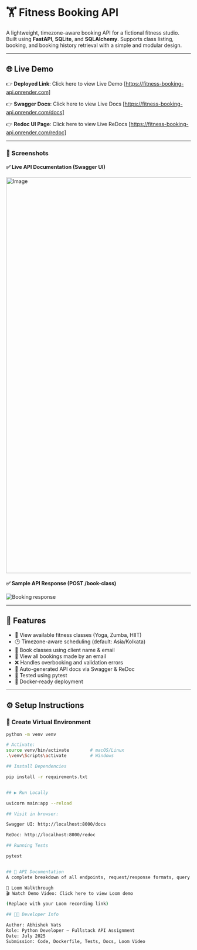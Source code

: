 # 🏋️ Fitness Booking API

A lightweight, timezone-aware booking API for a fictional fitness studio. Built using **FastAPI**, **SQLite**, and **SQLAlchemy**. Supports class listing, booking, and booking history retrieval with a simple and modular design.

---
## 🌐 Live Demo

👉 **Deployed Link**: Click here to view Live Demo
[https://fitness-booking-api.onrender.com]

👉 **Swagger Docs**:  Click here to view Live Docs
[https://fitness-booking-api.onrender.com/docs]

👉 **Redoc UI Page**:  Click here to view Live ReDocs
[https://fitness-booking-api.onrender.com/redoc]

---
### 📸 Screenshots

#### ✅ Live API Documentation (Swagger UI)
<img width="1920" height="1080" alt="Image" src="https://github.com/user-attachments/assets/f26605d0-4d0d-4922-848c-b73196630685" />

#### ✅ Sample API Response (POST /book-class)
![Booking response](screenshots/post-booking-success.png)

---
## 🚀 Features

- 🧘 View available fitness classes (Yoga, Zumba, HIIT)
- 🕒 Timezone-aware scheduling (default: Asia/Kolkata)
- 📨 Book classes using client name & email
- 📧 View all bookings made by an email
- ❌ Handles overbooking and validation errors
- 📄 Auto-generated API docs via Swagger & ReDoc
- 🧪 Tested using pytest
- 🐳 Docker-ready deployment

---

## ⚙️ Setup Instructions

### 🐍 Create Virtual Environment

```bash
python -m venv venv

# Activate:
source venv/bin/activate        # macOS/Linux
.\venv\Scripts\activate         # Windows

## Install Dependencies

pip install -r requirements.txt


## ▶️ Run Locally

uvicorn main:app --reload

## Visit in browser:

Swagger UI: http://localhost:8000/docs

ReDoc: http://localhost:8000/redoc

## Running Tests

pytest


## 📄 API Documentation
A complete breakdown of all endpoints, request/response formats, query parameters, and error codes is available here:

🎥 Loom Walkthrough
🎬 Watch Demo Video: Click here to view Loom demo

(Replace with your Loom recording link)

## 🧑‍💻 Developer Info

Author: Abhishek Vats
Role: Python Developer – Fullstack API Assignment
Date: July 2025
Submission: Code, Dockerfile, Tests, Docs, Loom Video
